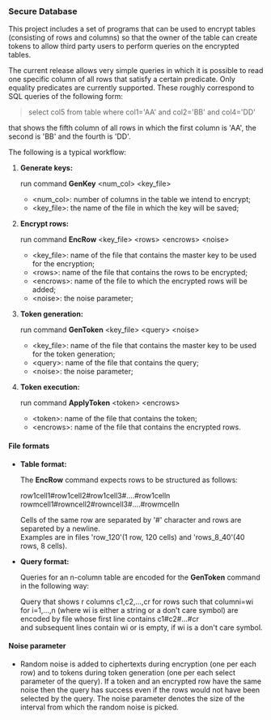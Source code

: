 ### **Secure Database**

This project includes a set of programs that can be used to encrypt tables (consisting of rows and columns) 
so that the owner of the table can create tokens to allow third party users to perform queries on the 
encrypted tables. 

The current release allows very simple queries in which it is possible to read one specific column of all 
rows that satisfy a certain predicate. Only equality predicates are currently supported. 
These roughly correspond to SQL queries of the following form:

> select col5 from table where col1='AA' and col2='BB' and col4='DD' 

that shows the fifth column of all rows in which the first column is 'AA', the second is 'BB' and the fourth
is 'DD'.  

The following is a typical workflow:

1. **Generate keys:**

	run command **GenKey** \<num_col\> \<key_file\>
	* \<num_col\>:  number of columns in the table we intend to encrypt;
	* \<key_file\>: the name of the file in which the key will be saved;

2. **Encrypt rows:**

	run command **EncRow** \<key_file\> \<rows\> \<encrows\> \<noise\>
	* \<key_file\>:  name of the file that contains the master key to be used for the encryption;
	* \<rows\>: name of the file that contains the rows to be encrypted;
	* \<encrows\>: name of the file to which the encrypted rows will be added;
	* \<noise\>: the noise parameter;


3. **Token generation:**

	run command **GenToken** \<key_file\> \<query\> \<noise\>
	* \<key_file\>: name of the file that contains the master key to be used for the token generation;
	* \<query\>: name of the file that contains the query;
	* \<noise\>: the noise parameter;

4. **Token execution:**

	run command **ApplyToken** \<token\> \<encrows\>
	* \<token\>: name of the file that contains the token;
	* \<encrows\>: name of the file that contains the encrypted rows.

#### **File formats**
* **Table format:**

    The **EncRow** command expects rows to be structured as follows:

	row1cell1#row1cell2#row1cell3#....#row1celln  
	rowmcell1#rowncell2#rowncell3#....#rowmcelln

	Cells of the same row are separated by '#' character and rows are separeted by a newline.  
	Examples are in files 'row_120'(1 row, 120 cells) and 'rows_8_40'(40 rows, 8 cells).

* **Query format:**

    Queries for an n-column table are encoded for the **GenToken** command in the following way:

    Query that shows r columns c1,c2,...,cr for rows such that 
    columni=wi for i=1,...,n (where wi is either a string or a don't care symbol) are encoded by 
    file whose first line contains
	c1#c2#...#cr  
    and subsequent lines contain wi or is empty, if wi is a don't care symbol.


#### **Noise parameter**


* 
	Random noise is added to ciphertexts during encryption (one per each row) and to tokens during token generation (one per each select parameter of the query).
    If a token and an encrypted row have the same noise then the query has success even if the rows would not have been selected by the query.
The noise parameter denotes the size of the interval from which  the random noise is picked.
